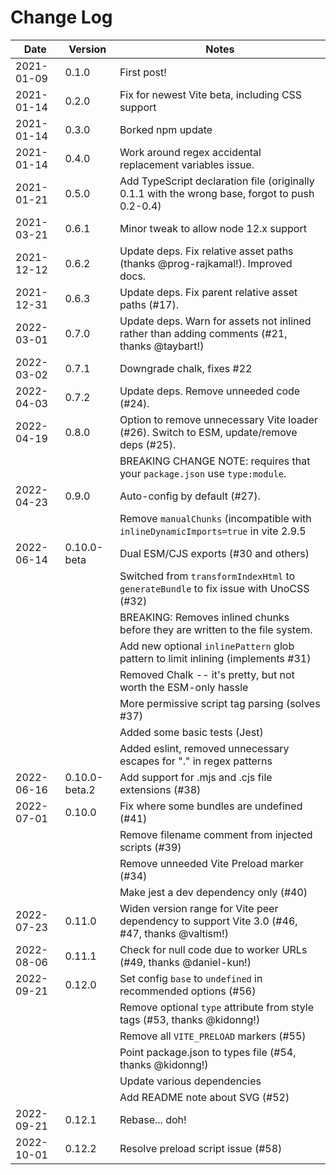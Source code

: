 # Change Log

| Date       | Version       | Notes                                                                                          |
| ---------- | ------------- | ---------------------------------------------------------------------------------------------- |
| 2021-01-09 | 0.1.0         | First post!                                                                                    |
| 2021-01-14 | 0.2.0         | Fix for newest Vite beta, including CSS support                                                |
| 2021-01-14 | 0.3.0         | Borked npm update                                                                              |
| 2021-01-14 | 0.4.0         | Work around regex accidental replacement variables issue.                                      |
| 2021-01-21 | 0.5.0         | Add TypeScript declaration file (originally 0.1.1 with the wrong base, forgot to push 0.2-0.4) |
| 2021-03-21 | 0.6.1         | Minor tweak to allow node 12.x support                                                         |
| 2021-12-12 | 0.6.2         | Update deps. Fix relative asset paths (thanks @prog-rajkamal!). Improved docs.                 |
| 2021-12-31 | 0.6.3         | Update deps. Fix parent relative asset paths (#17).                                            |
| 2022-03-01 | 0.7.0         | Update deps. Warn for assets not inlined rather than adding comments (#21, thanks @taybart!)   |
| 2022-03-02 | 0.7.1         | Downgrade chalk, fixes #22                                                                     |
| 2022-04-03 | 0.7.2         | Update deps. Remove unneeded code (#24).                                                       |
| 2022-04-19 | 0.8.0         | Option to remove unnecessary Vite loader (#26). Switch to ESM, update/remove deps (#25).       |
|            |               | BREAKING CHANGE NOTE: requires that your `package.json` use `type:module`.                     |
| 2022-04-23 | 0.9.0         | Auto-config by default (#27).                                                                  |
|            |               | Remove `manualChunks` (incompatible with `inlineDynamicImports=true` in vite 2.9.5             |
| 2022-06-14 | 0.10.0-beta   | Dual ESM/CJS exports (#30 and others)                                                          |
|            |               | Switched from `transformIndexHtml` to `generateBundle` to fix issue with UnoCSS (#32)          |
|            |               | BREAKING: Removes inlined chunks before they are written to the file system.                   |
|            |               | Add new optional `inlinePattern` glob pattern to limit inlining (implements #31)               |
|            |               | Removed Chalk -- it's pretty, but not worth the ESM-only hassle                                |
|            |               | More permissive script tag parsing (solves #37)                                                |
|            |               | Added some basic tests (Jest)                                                                  |
|            |               | Added eslint, removed unnecessary escapes for "." in regex patterns                            |
| 2022-06-16 | 0.10.0-beta.2 | Add support for .mjs and .cjs file extensions (#38)                                            |
| 2022-07-01 | 0.10.0        | Fix where some bundles are undefined (#41)                                                     |
|            |               | Remove filename comment from injected scripts (#39)                                            |
|            |               | Remove unneeded Vite Preload marker (#34)                                                      |
|            |               | Make jest a dev dependency only (#40)                                                          |
| 2022-07-23 | 0.11.0        | Widen version range for Vite peer dependency to support Vite 3.0 (#46, #47, thanks @valtism!)  |
| 2022-08-06 | 0.11.1        | Check for null code due to worker URLs (#49, thanks @daniel-kun!)                              |
| 2022-09-21 | 0.12.0        | Set config `base` to `undefined` in recommended options (#56)                                  |
|            |               | Remove optional `type` attribute from style tags (#53, thanks @kidonng!)                       |
|            |               | Remove all `VITE_PRELOAD` markers (#55)                                                        |
|            |               | Point package.json to types file (#54, thanks @kidonng!)                                       |
|            |               | Update various dependencies                                                                    |
|            |               | Add README note about SVG (#52)                                                                |
| 2022-09-21 | 0.12.1        | Rebase... doh!                                                                                 |
| 2022-10-01 | 0.12.2        | Resolve preload script issue (#58)                                                             |
